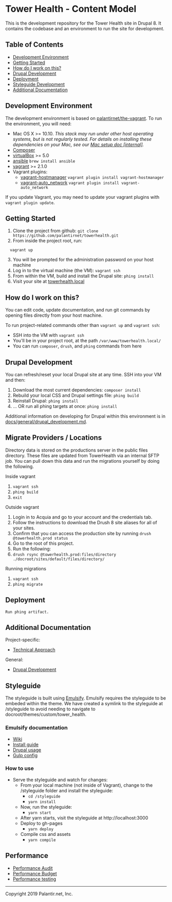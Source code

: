 # Tower Health - Content Model

This is the development repository for the Tower Health site in Drupal 8. It contains the codebase and an environment to run the site for development.

## Table of Contents

* [Development Environment](#development-environment)
* [Getting Started](#getting-started)
* [How do I work on this?](#how-do-i-work-on-this)
* [Drupal Development](#drupal-development)
* [Deployment](#Deployment)
* [Styleguide Development](#styleguide-development)
* [Additional Documentation](#additional-documentation)

## Development Environment

The development environment is based on [palantirnet/the-vagrant](https://github.com/palantirnet/the-vagrant). To run the environment, you will need:

* Mac OS X >= 10.10. _This stack may run under other host operating systems, but is not regularly tested. For details on installing these dependencies on your Mac, see our [Mac setup doc [internal]](https://github.com/palantirnet/documentation/wiki/Mac-Setup)._
* [Composer](https://getcomposer.org)
* [virtualBox](https://www.virtualbox.org/wiki/Downloads) >= 5.0
* [ansible](https://github.com/ansible/ansible) `brew install ansible`
* [vagrant](https://www.vagrantup.com/) >= 2.1.0
* Vagrant plugins:
  * [vagrant-hostmanager](https://github.com/smdahlen/vagrant-hostmanager) `vagrant plugin install vagrant-hostmanager`
  * [vagrant-auto_network](https://github.com/oscar-stack/vagrant-auto_network) `vagrant plugin install vagrant-auto_network`

If you update Vagrant, you may need to update your vagrant plugins with `vagrant plugin update`.

## Getting Started

1. Clone the project from github: `git clone https://github.com/palantirnet/towerhealth.git`
1. From inside the project root, run:

  ```
    vagrant up
  ```
3. You will be prompted for the administration password on your host machine
4. Log in to the virtual machine (the VM): `vagrant ssh`
5. From within the VM, build and install the Drupal site: `phing install`
1. Visit your site at [towerhealth.local](http://towerhealth.local)

## How do I work on this?

You can edit code, update documentation, and run git commands by opening files directly from your host machine.

To run project-related commands other than `vagrant up` and `vagrant ssh`:

* SSH into the VM with `vagrant ssh`
* You'll be in your project root, at the path `/var/www/towerhealth.local/`
* You can run `composer`, `drush`, and `phing` commands from here

## Drupal Development

You can refresh/reset your local Drupal site at any time. SSH into your VM and then:

1. Download the most current dependencies: `composer install`
2. Rebuild your local CSS and Drupal settings file: `phing build`
3. Reinstall Drupal: `phing install`
5. ... OR run all phing targets at once: `phing install`

Additional information on developing for Drupal within this environment is in [docs/general/drupal_development.md](docs/general/drupal_development.md).

## Migrate Providers / Locations
Directory data is stored on the productions server in the public files directory. These files are updated from TowerHealth via an internal SFTP job.
You can pull down this data and run the migrations yourself by doing the following.

Inside vagrant
1. `vagrant ssh`
1. `phing build`
1. `exit`

Outside vagrant
1. Login in to Acquia and go to your account and the credentials tab.
1. Follow the instructions to download the Drush 8 site aliases for all of your sites.
1. Confirm that you can access the production site by running `drush @towerhealth.prod status`
1. Go to the root of this project.
1. Run the following:
  1. `drush rsync @towerhealth.prod:files/directory  ./docroot/sites/default/files/directory/`

Running migrations
1. `vagrant ssh`
1. `phing migrate`

## Deployment

``Run phing artifact.``

## Additional Documentation

Project-specific:

* [Technical Approach](docs/technical_approach.md)

General:

* [Drupal Development](docs/general/drupal_development.md)

## Styleguide

The styleguide is built using [Emulsify](https://www.drupal.org/project/emulsify). Emulsify requires the styleguide to be embeded within the theme. We have created a symlink to the styleguide at /styleguide to avoid needing to navigate to docroot/themes/custom/tower_health.

### Emulsify documentation
* [Wiki](https://github.com/fourkitchens/emulsify/wiki/Orientation)
* [Install guide](https://github.com/fourkitchens/emulsify/wiki/Install-(Composer))
* [Drupal usage](https://github.com/fourkitchens/emulsify/wiki/Drupal-Usage)
* [Gulp config](https://github.com/fourkitchens/emulsify/wiki/Gulp-Config)

### How to use
* Serve the styleguide and watch for changes:
  * From your local machine (not inside of Vagrant), change to the /styleguide folder and install the styleguide:
    * `cd /styleguide`
    * `yarn install`
  * Now, run the styleguide:
    * `yarn start`
  * After yarn starts, visit the styleguide at http://localhost:3000
  * Deploy to gh-pages
    * `yarn deploy`
  * Compile css and assets
    * `yarn compile`

## Performance
* [Performance Audit](https://docs.google.com/spreadsheets/d/13FHaj15h-eoUAuXzIpsPzh1uTowO5g2NSzCHJSpugjA/edit#gid=0)
* [Performance Budget](https://docs.google.com/spreadsheets/d/1pKr3cJxcpQ6R88b-w2oBWSqCAs1-klD_HS_lpcu4yug/edit#gid=1700686844)
* [Performance testing](docs/performance_testing.md)


----
Copyright 2019 Palantir.net, Inc.
